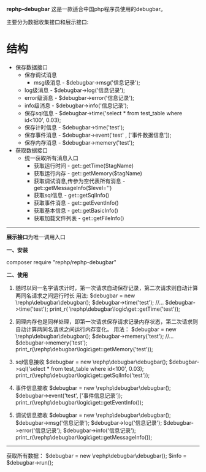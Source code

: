 **rephp-debugbar**
这是一款适合中国php程序员使用的debugbar。

主要分为数据收集接口和展示接口:

# 结构
+ 保存数据接口
    + 保存调试消息
        * msg级消息 -  $debugbar->msg('信息记录');
	* log级消息 -  $debugbar->log('信息记录');
	* error级消息 -  $debugbar->error('信息记录');
	* info级消息 -  $debugbar->info('信息记录');
    + 保存sql信息  - $debugbar->time('select * from test_table where id<100', 0.03);
    + 保存计时信息 - $debugbar->time('test');
    + 保存事件消息  - $debugbar->event('test' , ['事件数据信息']);
    + 保存内存消息  - $debugbar->memery('test');
+ 获取数据接口
    - 统一获取所有消息入口
        * 获取运行时间 - get::getTime($tagName)
        * 获取运行内存 - get::getMemory($tagName)
        * 获取调试消息,传参为空代表所有消息 - get::getMessageInfo($level='') 
        * 获取sql信息 - get::getSqlInfo()
        * 获取事件消息 - get::getEventInfo()
        * 获取基本信息 - get::getBasicInfo()
        * 获取加载文件列表 - get::getFileInfo()
---
**展示接口**为唯一调用入口

**一、安装**

composer require "rephp/rephp-debugbar"

**二、使用**
1. 随时以同一名字请求计时，第一次请求自动保存记录，第二次请求则自动计算两同名请求之间运行时长
   用法:
   $debugbar = new \rephp\debugbar\debugbar();
   $debugbar->time('test');
   //...
   $debugbar->time('test');
   print_r( \rephp\debugbar\logic\get::getTime('test'));
   
 2. 同理内存也是同样处理，即第一次请求保存请求记录内存状态，第二次请求则自动计算两同名请求之间运行内存变化。
    用法：
    $debugbar = new \rephp\debugbar\debugbar();
       $debugbar->memery('test');
       //...
       $debugbar->memery('test');
       print_r(\rephp\debugbar\logic\get::getMemory('test'));
 3. sql信息接收
        $debugbar = new \rephp\debugbar\debugbar();
        $debugbar->sql('select * from test_table where id<100', 0.03);
        print_r(\rephp\debugbar\logic\get::getSqlInfo('test'));
        
 4. 事件信息接收
          $debugbar = new \rephp\debugbar\debugbar();
          $debugbar->event('test', ['事件信息记录']);
          print_r(\rephp\debugbar\logic\get::getEventInfo());
  5. 调试信息接收
            $debugbar = new \rephp\debugbar\debugbar();
            $debugbar->msg('信息记录');
            $debugbar->log('信息记录');
            $debugbar->error('信息记录');
            $debugbar->info('信息记录');
            print_r(\rephp\debugbar\logic\get::getMessageInfo());
----
获取所有数据：
     $debugbar = new \rephp\debugbar\debugbar();
     $info     = $debugbar->run();
     
